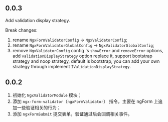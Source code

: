 ## 0.0.3

Add validation display strategy.

Break changes:
1. rename `NgxFormValidatorConfig` -> `NgxValidatorConfig`;
1. rename `NgxFormValidatorGlobalConfig` -> `NgxValidatorGlobalConfig`;
1. remove `NgxValidatorConfig` config 's `showError` and `removeError` options, add `validationDisplayStrategy` option replace it, support bootstrap strategy and noop strategy, default is bootstrap, you can add your own strategy through implement `IValidationDisplayStrategy`.

## 0.0.2
1. 初始化 `NgxValidatorModule` 模块；
1. 添加 `ngx-form-validator`（`ngxFormValidator`） 指令，主要在 ngForm 上追加一些验证相关的行为；
1. 添加 `ngxFormSubmit` 提交表单，验证通过后会回调相关事件。
